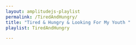 ```yaml
---
layout: amplitudejs-playlist
permalink: /TiredAndHungry/
title: "Tired & Hungry & Looking For My Youth "
playlist: TiredAndHungry

---
```

